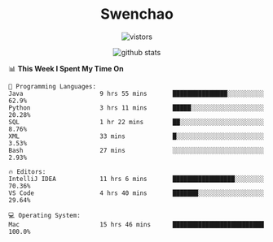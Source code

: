 <h1 align="center">Swenchao</h3>

<p align="center">
  <img src="https://visitor-badge.glitch.me/badge?page_id=Swenchao" alt="vistors" />
</p>

<p align="center">
  <img src="https://github-readme-stats.vercel.app/api?username=Swenchao&count_private=true&show_icons=true&theme=vue-dark&hide_title=true" alt="github stats" />
</p>

<!--START_SECTION:waka-->
📊 **This Week I Spent My Time On** 

```text
💬 Programming Languages: 
Java                     9 hrs 55 mins       ███████████████░░░░░░░░░░   62.9% 
Python                   3 hrs 11 mins       █████░░░░░░░░░░░░░░░░░░░░   20.28% 
SQL                      1 hr 22 mins        ██░░░░░░░░░░░░░░░░░░░░░░░   8.76% 
XML                      33 mins             █░░░░░░░░░░░░░░░░░░░░░░░░   3.53% 
Bash                     27 mins             ░░░░░░░░░░░░░░░░░░░░░░░░░   2.93%

🔥 Editors: 
IntelliJ IDEA            11 hrs 6 mins       █████████████████░░░░░░░░   70.36% 
VS Code                  4 hrs 40 mins       ███████░░░░░░░░░░░░░░░░░░   29.64%

💻 Operating System: 
Mac                      15 hrs 46 mins      █████████████████████████   100.0%

```


<!--END_SECTION:waka-->

